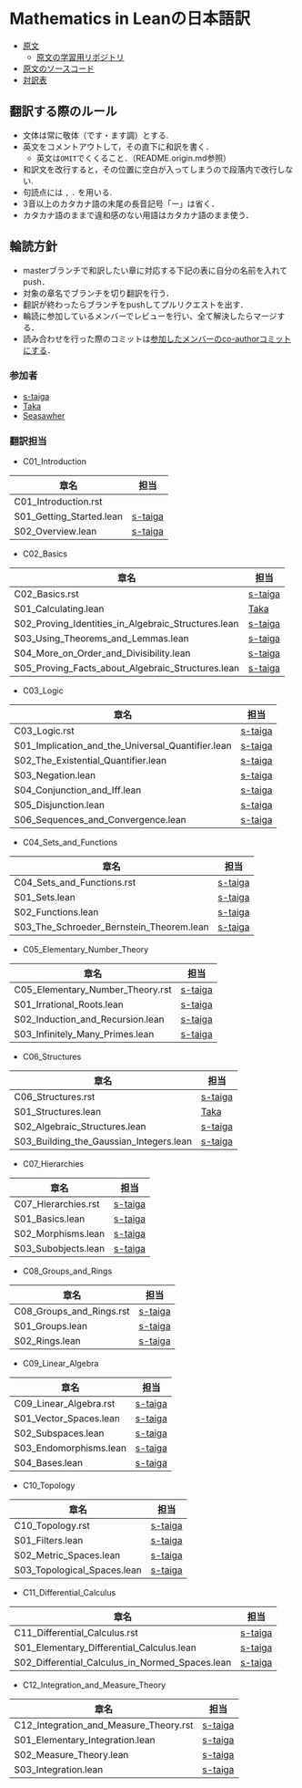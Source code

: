 # Mathematics in Leanの日本語訳
* [原文](https://leanprover-community.github.io/mathematics_in_lean/index.html)
  * [原文の学習用リポジトリ](https://github.com/leanprover-community/mathematics_in_lean)
* [原文のソースコード](https://github.com/avigad/mathematics_in_lean_source)
* [対訳表]()

## 翻訳する際のルール

* 文体は常に敬体（です・ます調）とする.
* 英文をコメントアウトして，その直下に和訳を書く．
  * 英文は`OMIT`でくくること．（README.origin.md参照）
* 和訳文を改行すると，その位置に空白が入ってしまうので段落内で改行しない.
* 句読点には `,` `.` を用いる.
* 3音以上のカタカナ語の末尾の長音記号「ー」は省く．
* カタカナ語のままで違和感のない用語はカタカナ語のまま使う．

## 輪読方針

* masterブランチで和訳したい章に対応する下記の表に自分の名前を入れてpush．
* 対象の章名でブランチを切り翻訳を行う．
* 翻訳が終わったらブランチをpushしてプルリクエストを出す．
* 輪読に参加しているメンバーでレビューを行い、全て解決したらマージする．
* 読み合わせを行った際のコミットは[参加したメンバーのco-authorコミットにする](https://docs.github.com/ja/pull-requests/committing-changes-to-your-project/creating-and-editing-commits/creating-a-commit-with-multiple-authors)．

### 参加者

* [s-taiga](https://github.com/s-taiga)
* [Taka](https://github.com/Taka0007)
* [Seasawher](https://github.com/Seasawher)

### 翻訳担当

* C01_Introduction

| 章名 | 担当 |
| --- | --- |
| C01_Introduction.rst | |
| S01_Getting_Started.lean | [s-taiga](https://github.com/s-taiga) |
| S02_Overview.lean | [s-taiga](https://github.com/s-taiga) |

* C02_Basics

| 章名 | 担当 |
| --- | --- |
| C02_Basics.rst | [s-taiga](https://github.com/s-taiga)  |
| S01_Calculating.lean | [Taka](https://github.com/Taka0007) |
| S02_Proving_Identities_in_Algebraic_Structures.lean | [s-taiga](https://github.com/s-taiga) |
| S03_Using_Theorems_and_Lemmas.lean | [s-taiga](https://github.com/s-taiga) |
| S04_More_on_Order_and_Divisibility.lean | [s-taiga](https://github.com/s-taiga) |
| S05_Proving_Facts_about_Algebraic_Structures.lean | [s-taiga](https://github.com/s-taiga) |

* C03_Logic

| 章名 | 担当 |
| --- | --- |
| C03_Logic.rst | [s-taiga](https://github.com/s-taiga) |
| S01_Implication_and_the_Universal_Quantifier.lean | [s-taiga](https://github.com/s-taiga) |
| S02_The_Existential_Quantifier.lean | [s-taiga](https://github.com/s-taiga) |
| S03_Negation.lean | [s-taiga](https://github.com/s-taiga) |
| S04_Conjunction_and_Iff.lean | [s-taiga](https://github.com/s-taiga) |
| S05_Disjunction.lean | [s-taiga](https://github.com/s-taiga) |
| S06_Sequences_and_Convergence.lean | [s-taiga](https://github.com/s-taiga) |

* C04_Sets_and_Functions

| 章名 | 担当 |
| --- | --- |
| C04_Sets_and_Functions.rst | [s-taiga](https://github.com/s-taiga) |
| S01_Sets.lean | [s-taiga](https://github.com/s-taiga) |
| S02_Functions.lean | [s-taiga](https://github.com/s-taiga) |
| S03_The_Schroeder_Bernstein_Theorem.lean | [s-taiga](https://github.com/s-taiga) |

* C05_Elementary_Number_Theory

| 章名 | 担当 |
| --- | --- |
| C05_Elementary_Number_Theory.rst | [s-taiga](https://github.com/s-taiga) |
| S01_Irrational_Roots.lean | [s-taiga](https://github.com/s-taiga) |
| S02_Induction_and_Recursion.lean | [s-taiga](https://github.com/s-taiga) |
| S03_Infinitely_Many_Primes.lean | [s-taiga](https://github.com/s-taiga)  |

* C06_Structures

| 章名 | 担当 |
| --- | --- |
| C06_Structures.rst | [s-taiga](https://github.com/s-taiga) |
| S01_Structures.lean |[Taka](https://github.com/Taka0007)|
| S02_Algebraic_Structures.lean | [s-taiga](https://github.com/s-taiga)  |
| S03_Building_the_Gaussian_Integers.lean | [s-taiga](https://github.com/s-taiga)  |

* C07_Hierarchies

| 章名 | 担当 |
| --- | --- |
| C07_Hierarchies.rst | [s-taiga](https://github.com/s-taiga) |
| S01_Basics.lean | [s-taiga](https://github.com/s-taiga)  |
| S02_Morphisms.lean | [s-taiga](https://github.com/s-taiga)  |
| S03_Subobjects.lean | [s-taiga](https://github.com/s-taiga)  |

* C08_Groups_and_Rings

| 章名 | 担当 |
| --- | --- |
| C08_Groups_and_Rings.rst | [s-taiga](https://github.com/s-taiga) |
| S01_Groups.lean | [s-taiga](https://github.com/s-taiga) |
| S02_Rings.lean | [s-taiga](https://github.com/s-taiga) |

* C09_Linear_Algebra

| 章名 | 担当 |
| --- | --- |
| C09_Linear_Algebra.rst | [s-taiga](https://github.com/s-taiga) |
| S01_Vector_Spaces.lean | [s-taiga](https://github.com/s-taiga) |
| S02_Subspaces.lean | [s-taiga](https://github.com/s-taiga) |
| S03_Endomorphisms.lean | [s-taiga](https://github.com/s-taiga) |
| S04_Bases.lean | [s-taiga](https://github.com/s-taiga) |

* C10_Topology

| 章名 | 担当 |
| --- | --- |
| C10_Topology.rst | [s-taiga](https://github.com/s-taiga) |
| S01_Filters.lean | [s-taiga](https://github.com/s-taiga)  |
| S02_Metric_Spaces.lean | [s-taiga](https://github.com/s-taiga)  |
| S03_Topological_Spaces.lean | [s-taiga](https://github.com/s-taiga)  |

* C11_Differential_Calculus

| 章名 | 担当 |
| --- | --- |
| C11_Differential_Calculus.rst | [s-taiga](https://github.com/s-taiga) |
| S01_Elementary_Differential_Calculus.lean | [s-taiga](https://github.com/s-taiga) |
| S02_Differential_Calculus_in_Normed_Spaces.lean | [s-taiga](https://github.com/s-taiga) |

* C12_Integration_and_Measure_Theory

| 章名 | 担当 |
| --- | --- |
| C12_Integration_and_Measure_Theory.rst | [s-taiga](https://github.com/s-taiga) |
| S01_Elementary_Integration.lean | [s-taiga](https://github.com/s-taiga) |
| S02_Measure_Theory.lean | [s-taiga](https://github.com/s-taiga) |
| S03_Integration.lean | [s-taiga](https://github.com/s-taiga) |
